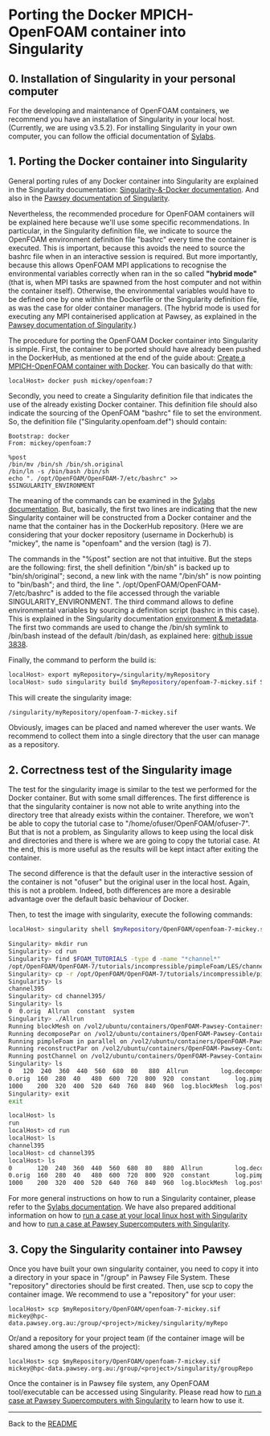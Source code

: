# Porting the Docker MPICH-OpenFOAM container into Singularity

## 0. Installation of Singularity in your personal computer

For the developing and maintenance of OpenFOAM containers, we recommend you have an installation of Singularity in your local host. (Currently, we are using v3.5.2). For installing Singularity in your own computer, you can follow the official documentation of [Sylabs](https://sylabs.io/).

## 1. Porting the Docker container into Singularity

General porting rules of any Docker container into Singularity are explained in the Singularity documentation: [Singularity-&-Docker documentation](https://sylabs.io/guides/3.5/user-guide/singularity_and_docker.html#). And also in the [Pawsey documentation of Singularity](https://support.pawsey.org.au/documentation/display/US/Singularity).

Nevertheless, the recommended procedure for OpenFOAM containers will be explained here because we'll use some specific recommendations. In particular, in the Singularity definition file, we indicate to source the OpenFOAM environment definition file "bashrc" every time the container is executed. This is important, because this avoids the need to source the bashrc file when in an interactive session is required. But more importantly, because this allows OpenFOAM MPI applications to recognise the environmental variables correctly when ran in the so called **"hybrid mode"** (that is, when MPI tasks are spawned from the host computer and not within the container itself). Otherwise, the environmental variables would have to be defined one by one within the Dockerfile or the Singularity definition file, as was the case for older container managers. (The hybrid mode is used for executing any MPI containerised application at Pawsey, as explained in the [Pawsey documentation of Singularity](https://support.pawsey.org.au/documentation/display/US/Singularity).)

The procedure for porting the OpenFOAM Docker container into Singularity is simple. First, the container to be ported should have already been pushed in the DockerHub, as mentioned at the end of the guide about: [Create a MPICH-OpenFOAM container with Docker](../Creation/CREATE_MPICH_OPENFOAM_CONTAINER_DOCKER.md). You can basically do that with:

```Docker
localHost> docker push mickey/openfoam:7
```

Secondly, you need to create a Singularity definition file that indicates the use of the already existing Docker container. This definition file should also indicate the sourcing of the OpenFOAM "bashrc" file to set the environment. So, the definition file ("Singularity.openfoam.def") should contain:

```Singularity
Bootstrap: docker
From: mickey/openfoam:7

%post
/bin/mv /bin/sh /bin/sh.original
/bin/ln -s /bin/bash /bin/sh
echo ". /opt/OpenFOAM/OpenFOAM-7/etc/bashrc" >> $SINGULARITY_ENVIRONMENT
```
The meaning of the commands can be examined in the [Sylabs documentation](https://sylabs.io/). But, basically, the first two lines are indicating that the new Singularity container will be constructed from a Docker container and the name that the container has in the DockerHub repository. (Here we are considering that your docker repository (username in Dockerhub) is "mickey", the name is "openfoam" and the version (tag) is 7).

The commands in the "%post" section are not that intuitive. But the steps are the following: first, the shell definition "/bin/sh" is backed up to "bin/sh/original"; second, a new link with the name "/bin/sh" is now pointing to "bin/bash"; and third, the line ". /opt/OpenFOAM/OpenFOAM-7/etc/bashrc" is added to the file accessed through the variable SINGULARITY_ENVIRONMENT. The third command allows to define environmental variables by sourcing a definition script (bashrc in this case). This is explained in the Singularity documentation [environment & metadata](https://sylabs.io/guides/3.5/user-guide/environment_and_metadata.html). The first two commands are used to change the /bin/sh symlink to /bin/bash instead of the default /bin/dash, as explained here: [github issue 3838](https://github.com/sylabs/singularity/issues/3838).


Finally, the command to perform the build is:

```bash
localHost> export myRepository=/singularity/myRepository
localHost> sudo singularity build $myRepository/openfoam-7-mickey.sif Singularity.openfoam.def
```
This will create the singularity image:
```bash
/singularity/myRepository/openfoam-7-mickey.sif
```
Obviously, images can be placed and named wherever the user wants. We recommend to collect them into a single directory that the user can manage as a repository.

## 2. Correctness test of the Singularity image

The test for the singularity image is similar to the test we performed for the Docker container. But with some small differences. The first difference is that the singularity container is now not able to write anything into the directory tree that already exists within the container. Therefore, we won't be able to copy the tutorial case to "/home/ofuser/OpenFOAM/ofuser-7". But that is not a problem, as Singularity allows to keep using the local disk and directories and there is where we are going to copy the tutorial case. At the end, this is more useful as the results will be kept intact after exiting the container.

The second difference is that the default user in the interactive session of the container is not "ofuser" but the original user in the local host. Again, this is not a problem. Indeed, both differences are more a desirable advantage over the default basic behaviour of Docker.

Then, to test the image with singularity, execute the following commands:

```bash
localHost> singularity shell $myRepository/OpenFOAM/openfoam-7-mickey.sif 

Singularity> mkdir run
Singularity> cd run
Singularity> find $FOAM_TUTORIALS -type d -name "*channel*"
/opt/OpenFOAM/OpenFOAM-7/tutorials/incompressible/pimpleFoam/LES/channel395
Singularity> cp -r /opt/OpenFOAM/OpenFOAM-7/tutorials/incompressible/pimpleFoam/LES/channel395 .
Singularity> ls
channel395
Singularity> cd channel395/
Singularity> ls
0  0.orig  Allrun  constant  system
Singularity> ./Allrun
Running blockMesh on /vol2/ubuntu/containers/OpenFOAM-Pawsey-Containers/openfoam-7/02_PortingToSingularity/localDisk/run/channel395
Running decomposePar on /vol2/ubuntu/containers/OpenFOAM-Pawsey-Containers/openfoam-7/02_PortingToSingularity/localDisk/run/channel395
Running pimpleFoam in parallel on /vol2/ubuntu/containers/OpenFOAM-Pawsey-Containers/openfoam-7/02_PortingToSingularity/localDisk/run/channel395 using 4 processes
Running reconstructPar on /vol2/ubuntu/containers/OpenFOAM-Pawsey-Containers/openfoam-7/02_PortingToSingularity/localDisk/run/channel395
Running postChannel on /vol2/ubuntu/containers/OpenFOAM-Pawsey-Containers/openfoam-7/02_PortingToSingularity/localDisk/run/channel395
Singularity> ls
0	120  240  360  440  560  680  80   880	Allrun	       log.decomposePar  log.reconstructPar  system
0.orig	160  280  40   480  600  720  800  920	constant       log.pimpleFoam	 postProcessing
1000	200  320  400  520  640  760  840  960	log.blockMesh  log.postChannel	 processors4
Singularity> exit
exit

localHost> ls
run
localHost> cd run
localHost> ls
channel395
localHost> cd channel395
localHost> ls
0       120  240  360  440  560  680  80   880  Allrun         log.decomposePar  log.reconstructPar  system
0.orig  160  280  40   480  600  720  800  920  constant       log.pimpleFoam    postProcessing
1000    200  320  400  520  640  760  840  960  log.blockMesh  log.postChannel   processors4
```
For more general instructions on how to run a Singularity container, please refer to the [Sylabs documentation](https://sylabs.io/). We have also prepared additional information on how to [run a case at your local linux host with Singularity](./Documentation/ContainerUsage/RunningLocalWithSingularity.md) and how to [run a case at Pawsey Supercomputers with Singularity](./Documentation/ContainerUsage/RunningAtPawseyWithSingularity.md).

## 3. Copy the Singularity container into Pawsey

Once you have built your own singularity container, you need to copy it into a directory in your space in "/group" in Pawsey File System. These "repository" directories should be first created. Then, use scp to copy the container image. We recommend to use a "repository" for your user:

```shell
localHost> scp $myRepository/OpenFOAM/openfoam-7-mickey.sif mickey@hpc-data.pawsey.org.au:/group/<project>/mickey/singularity/myRepo
```
Or/and a repository for your project team (if the container image will be shared among the users of the project):

```shell
localHost> scp $myRepository/OpenFOAM/openfoam-7-mickey.sif mickey@hpc-data.pawsey.org.au:/group/<project>/singularity/groupRepo
```

Once the container is in Pawsey file system, any OpenFOAM tool/executable can be accessed using Singularity. Please read how to [run a case at Pawsey Supercomputers with Singularity](./Documentation/Usage/RunningAtPawseyWithSingularity.md) to learn how to use it.

---
Back to the [README](../../README.md)




